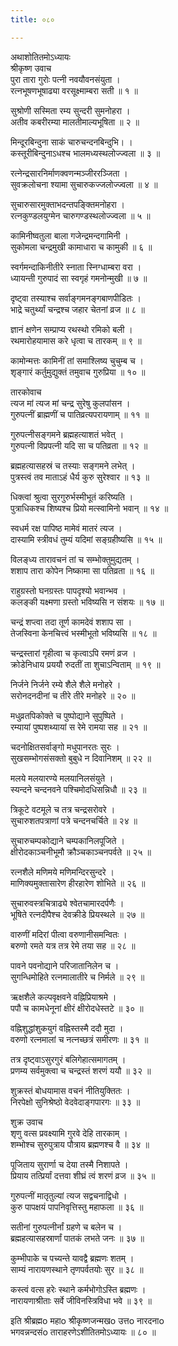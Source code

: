 ```yaml
---
title: ०८०

---
```

अथाशोतितमोऽध्यायः  
श्रीकृष्ण उवाच  
पुरा तारा गुरोः पत्नी नवयौवनसंयुता ।  
रत्नभूषणभूषाढ्या वरसूक्ष्माम्बरा सती ॥ १ ॥  
  
सुश्रोणी सस्मिता रम्य सुन्दरी सुमनोहरा ।  
अतीव कबरीरम्या मालतीमाल्यभूषिता ॥ २ ॥  
  
मिन्दूरबिन्दुना साकं चारुचन्दनबिन्दुभि। ।  
कस्तूरीबिन्दुनाऽधश्च भालमध्यस्थलोज्ज्वला ॥ ३ ॥  
  
रत्नेन्द्रसारनिर्माणक्वणन्मञ्जीररञ्जिता ।  
सुवक्रलोचना श्यामा सुचारुकज्जलोज्ज्वला ॥ ४ ॥  
  
सुचारुसारमुक्ताभदन्तपङ्क्तिमनोहरा ।  
रत्नकुण्डलयुग्मेन चारुगण्डस्थलोज्ज्वला ॥ ५ ॥  
  
कामिनीष्वतुला बाला गजेन्द्रमन्दगामिनी ।  
सुकोमला चन्द्रमुखी कामाधारा च कामुकी ॥ ६ ॥  
  
स्वर्गमन्दाकिनीतीरे स्नाता स्निग्धाम्बरा वरा ।  
ध्यायन्ती गुरुपादं सा स्वगृहं गमनोन्मुखी ॥ ७ ॥  
  
दृष्ट्वा तस्याश्च सर्वाङ्गमनङ्गबाणपीडितः ।  
भाद्रे चतुर्थ्यां चन्द्रश्च जहार चेतनां व्रज ॥ ८ ॥  
  
ज्ञानं क्षणेन सम्प्राप्य रथस्थो रमिको बली ।  
रथमारोहयामास करे धृत्वा च तारकम् ॥ ९ ॥  
  
कामोन्मत्तः कामिनीं तां समाश्लिष्य चुचुम्ब च ।  
शृङ्गारं कर्तुमुद्युक्तं तमुवाच गुरुप्रिया ॥ १० ॥  
  
तारकोवाच  
त्यज मां त्यज मां चन्द्र सुरेषु कुलपांसन ।  
गुरुपत्नीं ब्राह्मणीं च पातिव्रत्यपरायणाम् ॥ ११ ॥  
  
गुरुपत्नीसङ्गमने ब्रह्महत्याशतं भवेत् ।  
गुरुपत्नी विप्रपत्नी यदि सा च पतिव्रता ॥ १२ ॥  
  
ब्रह्महत्यासहस्रं च तस्याः सङ्गमने लभेत् ।  
पुत्रस्त्वं तव माताऽहं धैर्य कुरु सुरेश्वार ॥ १३ ॥  
  
धिक्त्वां श्रुत्वा सुरगुरुर्भस्मीभूतं करिष्यति ।  
पुत्राधिकश्च शिष्यश्च प्रियो मत्स्वामिनो भवान् ॥ १४ ॥  
  
स्वधर्म रक्ष पापिष्ठ मामेवं मातरं त्यज ।  
दास्यामि स्त्रीवधं तुम्यं यदिमां सङ्ग्रहीष्यसि ॥ १५ ॥  
  
विलङ्ध्य तारावचनं तां च सम्भोक्तुमुद्यतम् ।  
शशाप तारा कोपेन निष्कामा सा पतिव्रता ॥ १६ ॥  
  
राहुग्रस्तो घनग्रस्तः पापदृश्यो भवान्भव ।  
कलङ्की यक्ष्मणा ग्रस्तो भविष्यसि न संशयः ॥ १७ ॥  
  
चन्द्रं शप्त्वा तदा तूर्ण कामदेवं शशाप सा ।  
तेजस्विना केनचित्त्वं भस्मीभूतो भविष्यसि ॥ १८ ॥  
  
चन्द्रस्तारां गृहीत्वा च कृत्वाऽपि रमणं व्रज ।  
क्रोडेनिधाय प्रययौ रुदतीं ता शुचाऽन्विताम् ॥ १९ ॥  
  
निर्जने निर्जने रम्ये शैले शैले मनोहरे ।  
सरोनदनदीनां च तीरे तीरे मनोहरे ॥ २० ॥  
  
मधुव्रतपिकोक्ते च पुष्पोद्याने सुपुष्पिते ।  
रम्यायां पुष्पशथ्यायां स रेमे रामया सह ॥ २१ ॥  
  
चदनोक्षितसर्वाङ्गो मधुपानरतः सुरः ।  
सुखसम्भोगसंसक्तो बुबुधे न दिवानिशम् ॥ २२ ॥  
  
मलये मलयारण्ये मलयानिलसंयुते ।  
स्यन्दने चन्दनवने पश्चिमोदधिसन्निधौ ॥ २३ ॥  
  
त्रिकूटे वटमूले च तत्र चन्द्रसरोवरे ।  
सुचारुशतपत्राणां पत्रे चन्दनचर्चिते ॥ २४ ॥  
  
सुचारुचम्पकोद्याने चम्पकानिलपूजिते ।  
क्षीरोदकाञ्चनीभूमौ क्रौञ्चकाञ्चनपर्वते ॥ २५ ॥  
  
रत्नशैले मणिमये मणिमन्दिरसुन्दरे ।  
माणिक्यमुक्तासारेण हीरहारेण शोभिते ॥ २६ ॥  
  
सुचारुवस्त्रचित्राढ्ये श्वेतचामारदर्पणैः ।  
भूषिते रत्नदीपैश्च देवक्रीडे प्रियस्थले ॥ २७ ॥  
  
वारुणीं मदिरां पीत्वा वरुणानीसमन्वितः ।  
बरुणो रमते यत्र तत्र रेमे तया सह ॥ २८ ॥  
  
पावने पवनोद्याने परिजातानिलेन च ।  
सुगन्धिमोहिते रत्नमालातीरे च निर्मले ॥ २९ ॥  
  
ऋक्षशैले कल्पवृक्षवने वह्निप्रियाश्रमे ।  
पपौ च कामधेनूनां क्षीरं क्षीरोदधेस्तटे ॥ ३० ॥  
  
वह्निशुद्धांशुकयुगं वह्निस्तस्मै ददौ मुदा ।  
वरुणो रत्नमालां च नत्नच्छत्रं समीरणः ॥ ३१ ॥  
  
तत्र दृष्ट्वाऽसुरगुरं बलिगेहात्समागतम् ।  
प्रणम्य सर्वमुक्त्वा च चन्द्रस्तं शरणं ययौ ॥ ३२ ॥  
  
शुक्रस्तं बोधयामास वचनं नीतियुक्तितः ।  
निरपेक्षो सुनिश्रेष्ठो वेदवेदाङ्गपारगः ॥ ३३ ॥  
  
शुक्र उवाच  
शृणु वत्स प्रवक्ष्यामि गुरवे देहि तारकाम् ।  
शम्भोश्च सुरुपुत्राय पौत्राय ब्रह्मणश्च वै ॥ ३४ ॥  
  
पूजिताय सुरार्णा च देया तस्मै निशापते ।  
प्रियाय तत्प्रिर्यां दत्तवा शीघ्रं त्वं शरणं व्रज ॥ ३५ ॥  
  
गुरुपत्नीं मातृतुल्यां त्यज सद्वचनाद्विधो ।  
कुरु पापक्षयं पापनिवृत्तिस्तु महाफला ॥ ३६ ॥  
  
सतीनां गुरुपत्नीर्नां ग्रहणे च बलेन च ।  
ब्रह्महत्यासहस्रार्णां पातकं लभते जनः ॥ ३७ ॥  
  
कुम्भीपाके च पच्यन्ते यावद्वै ब्रह्मणः शतम् ।  
साम्यं नारायणस्थाने तृणपर्वतयोः सुर ॥ ३८ ॥  
  
कस्त्वं वत्स हरेः स्थाने कर्मभोगोऽस्ति ब्रह्मणः ।  
नारायणाश्रीताः सर्वे जीविनस्त्रिविधा भवे ॥ ३९ ॥  
  
इति श्रीब्रह्मo महाo श्रीकृष्णजन्मखo उत्तo नारदनाo  
भगवन्नन्दसंo ताराहरणेऽशीतितमोऽध्यायः ॥ ८० ॥